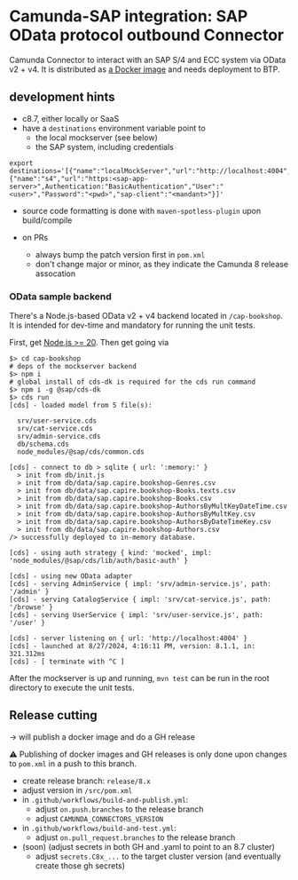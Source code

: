 # Camunda-SAP integration: SAP OData protocol outbound Connector

Camunda Connector to interact with an SAP S/4 and ECC system via OData v2 + v4.
It is distributed as [a Docker image](https://hub.docker.com/repository/docker/camunda/sap-odata-connector) and needs deployment to BTP.

## development hints

- c8.7, either locally or SaaS
- have a `destinations` environment variable point to
  - the local mockserver (see below)
  - the SAP system, including credentials
```shell
export destinations='[{"name":"localMockServer","url":"http://localhost:4004",Authentication:"BasicAuthentication","User":"alice","Password":"admin"}, {"name":"s4","url":"https:<sap-app-server>",Authentication:"BasicAuthentication","User":"<user>","Password":"<pwd>","sap-client":"<mandant>"}]'
```
- source code formatting is done with `maven-spotless-plugin` upon build/compile

- on PRs
  - always bump the patch version first in `pom.xml`
  - don't change major or minor, as they indicate the Camunda 8 release assocation

### OData sample backend

There's a Node.js-based OData v2 + v4 backend located in `/cap-bookshop`.
It is intended for dev-time and mandatory for running the unit tests.

First, get [Node.js >= 20](https://nodejs.org/en/download/package-manager/current).
Then get going via

```shell
$> cd cap-bookshop
# deps of the mockserver backend
$> npm i
# global install of cds-dk is required for the cds run command
$> npm i -g @sap/cds-dk
$> cds run
[cds] - loaded model from 5 file(s):

  srv/user-service.cds
  srv/cat-service.cds
  srv/admin-service.cds
  db/schema.cds
  node_modules/@sap/cds/common.cds

[cds] - connect to db > sqlite { url: ':memory:' }
  > init from db/init.js
  > init from db/data/sap.capire.bookshop-Genres.csv
  > init from db/data/sap.capire.bookshop-Books.texts.csv
  > init from db/data/sap.capire.bookshop-Books.csv
  > init from db/data/sap.capire.bookshop-AuthorsByMultKeyDateTime.csv
  > init from db/data/sap.capire.bookshop-AuthorsByMultKey.csv
  > init from db/data/sap.capire.bookshop-AuthorsByDateTimeKey.csv
  > init from db/data/sap.capire.bookshop-Authors.csv
/> successfully deployed to in-memory database.

[cds] - using auth strategy { kind: 'mocked', impl: 'node_modules/@sap/cds/lib/auth/basic-auth' }

[cds] - using new OData adapter
[cds] - serving AdminService { impl: 'srv/admin-service.js', path: '/admin' }
[cds] - serving CatalogService { impl: 'srv/cat-service.js', path: '/browse' }
[cds] - serving UserService { impl: 'srv/user-service.js', path: '/user' }

[cds] - server listening on { url: 'http://localhost:4004' }
[cds] - launched at 8/27/2024, 4:16:11 PM, version: 8.1.1, in: 321.312ms
[cds] - [ terminate with ^C ]
```

After the mockserver is up and running, `mvn test` can be run in the root directory to execute the unit tests.

## Release cutting

&rarr; will publish a docker image and do a GH release

:warning: Publishing of docker images and GH releases is only done upon changes to `pom.xml` in a push to this branch.

- create release branch: `release/8.x`
- adjust version in `/src/pom.xml`
- in `.github/workflows/build-and-publish.yml`:
    - adjust `on.push.branches` to the release branch
    - adjust `CAMUNDA_CONNECTORS_VERSION`
- in `.github/workflows/build-and-test.yml`:
    - adjust `on.pull_request.branches` to the release branch
- (soon) (adjust secrets in both GH and .yaml to point to an 8.7 cluster)
    - adjust `secrets.C8x_...` to the target cluster version (and eventually create those gh secrets)
